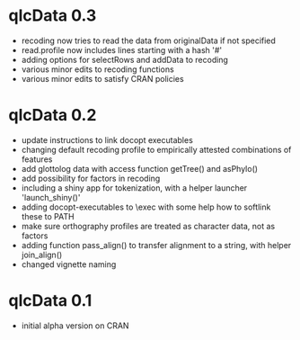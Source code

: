 # qlcData 0.3

* recoding now tries to read the data from originalData if not specified
* read.profile now includes lines starting with a hash '#'
* adding options for selectRows and addData to recoding
* various minor edits to recoding functions
* various minor edits to satisfy CRAN policies

# qlcData 0.2

* update instructions to link docopt executables
* changing default recoding profile to empirically attested combinations of features
* add glottolog data with access function getTree() and asPhylo()
* add possibility for factors in recoding
* including a shiny app for tokenization, with a helper launcher 'launch_shiny()'
* adding docopt-executables to \exec with some help how to softlink these to PATH
* make sure orthography profiles are treated as character data, not as factors
* adding function pass_align() to transfer alignment to a string, with helper join_align()
* changed vignette naming

# qlcData 0.1

* initial alpha version on CRAN

